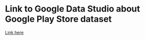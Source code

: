 # Link to Google Data Studio about Google Play Store dataset
[Link here](https://datastudio.google.com/open/18aOqtCsuLYJqoZHu5dwJzFv0QHyjDv5A)
